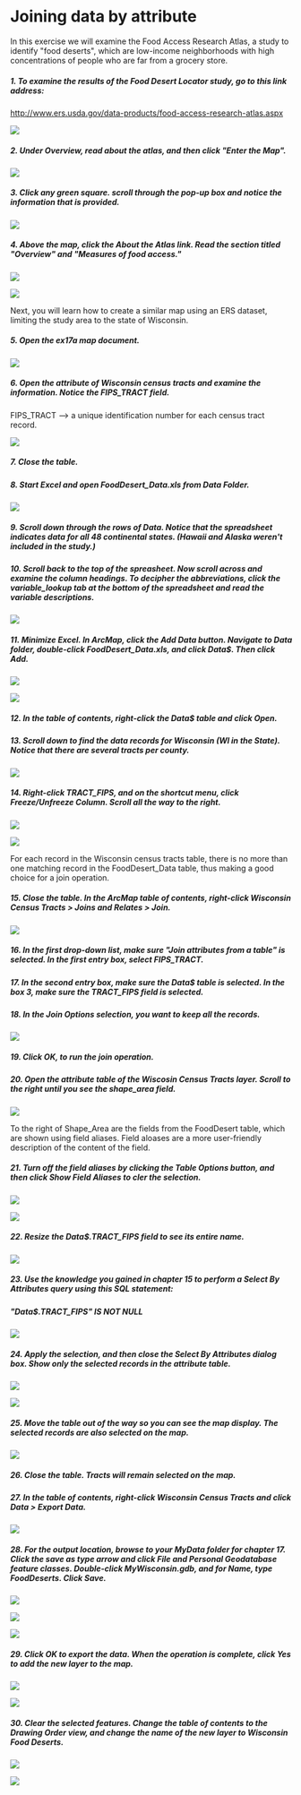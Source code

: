 # Joining data by attribute

In this exercise we will examine the Food Access Research Atlas, a study to identify "food deserts", which are low-income neighborhoods with high concentrations of people who are far from a grocery store. 

##### 1. To examine the results of the Food Desert Locator study, go to this link address:

http://www.ers.usda.gov/data-products/food-access-research-atlas.aspx

![](./img/ArcGis-17a-01.png)

##### 2. Under Overview, read about the atlas, and then click "Enter the Map". 

![](./img/ArcGis-17a-02.png)

##### 3. Click any green square. scroll through the pop-up box and notice the information that is provided.

![](./img/ArcGis-17a-03.png)

##### 4. Above the map, click the About the Atlas link. Read the section titled "Overview" and "Measures of food access."

![](./img/ArcGis-17a-04-1.png)

![](./img/ArcGis-17a-04-2.png)

Next, you will learn how to create a similar map using an ERS dataset, limiting the study area to the state of Wisconsin.

##### 5. Open the ex17a map document.

![](./img/ArcGis-17a-05.png)

##### 6. Open the attribute of Wisconsin census tracts and examine the information. Notice the FIPS_TRACT field.

FIPS_TRACT --> a unique identification number for each census tract record.

![](./img/ArcGis-17a-06.png)

##### 7. Close the table.

##### 8. Start Excel and open FoodDesert_Data.xls from Data Folder.

![](./img/ArcGis-17a-08.png)

##### 9. Scroll down through the rows of Data. Notice that the spreadsheet indicates data for all 48 continental states. (Hawaii and Alaska weren't included in the study.)

##### 10. Scroll back to the top of the spreasheet. Now scroll across and examine the column headings. To decipher the abbreviations, click the variable_lookup tab at the bottom of the spreadsheet and read the variable descriptions.

![](./img/ArcGis-17a-10.png)

##### 11. Minimize Excel. In ArcMap, click the Add Data button. Navigate to Data folder, double-click FoodDesert_Data.xls, and click Data$. Then click Add.

![](./img/ArcGis-17a-11-1.png)

![](./img/ArcGis-17a-11-2.png)

##### 12. In the table of contents, right-click the Data$ table and click Open.

##### 13. Scroll down to find the data records for Wisconsin (Wl in the State). Notice that there are several tracts per county.

![](./img/ArcGis-17a-13.png)

##### 14. Right-click TRACT_FIPS, and on the shortcut menu, click Freeze/Unfreeze Column. Scroll all the way to the right.

![](./img/ArcGis-17a-14-1.png)

![](./img/ArcGis-17a-14-2.png)

For each record in the Wisconsin census tracts table, there is no more than one matching record in the FoodDesert_Data table, thus making a good choice for a join operation.

##### 15. Close the table. In the ArcMap table of contents, right-click Wisconsin Census Tracts > Joins and Relates > Join.

![](./img/ArcGis-17a-15.png)

##### 16. In the first drop-down list, make sure "Join attributes from a table" is selected. In the first entry box, select FIPS_TRACT.

##### 17. In the second entry box, make sure the Data$ table is selected. In the box 3, make sure the TRACT_FIPS field is selected.

##### 18. In the Join Options selection, you want to keep all the records.

![](./img/ArcGis-17a-18.png)

##### 19. Click OK, to run the join operation.

##### 20. Open the attribute table of the Wiscosin Census Tracts layer. Scroll to the right until you see the shape_area field.

![](./img/ArcGis-17a-20.png)

To the right of Shape_Area are the fields from the FoodDesert table, which are shown using field aliases. Field aloases are a more user-friendly description of the content of the field.

##### 21. Turn off the field aliases by clicking the Table Options button, and then click Show Field Aliases to cler the selection.

![](./img/ArcGis-17a-21-1.png)

![](./img/ArcGis-17a-21-2.png)

##### 22. Resize the Data$.TRACT_FIPS field to see its entire name.

![](./img/ArcGis-17a-22.png)

##### 23. Use the knowledge you gained in chapter 15 to perform a Select By Attributes query using this SQL statement:

##### "Data$.TRACT_FIPS" IS NOT NULL

![](./img/ArcGis-17a-23.png)

##### 24. Apply the selection, and then close the Select By Attributes dialog box. Show only the selected records in the attribute table.

![](./img/ArcGis-17a-24-1.png)

![](./img/ArcGis-17a-24-2.png)

##### 25. Move the table out of the way so you can see the map display. The selected records are also selected on the map.

![](./img/ArcGis-17a-25.png)

##### 26. Close the table. Tracts will remain selected on the map.

##### 27. In the table of contents, right-click Wisconsin Census Tracts and click Data > Export Data. 

![](./img/ArcGis-17a-27.png)

##### 28. For the output location, browse to your MyData folder for chapter 17. Click the save as type arrow and click File and Personal Geodatabase feature classes. Double-click MyWisconsin.gdb, and for Name, type FoodDeserts. Click Save.

![](./img/ArcGis-17a-28-1.png)

![](./img/ArcGis-17a-28-2.png)

![](./img/ArcGis-17a-28-3.png)

##### 29. Click OK to export the data. When the operation is complete, click Yes to add the new layer to the map.

![](./img/ArcGis-17a-29-1.png)

![](./img/ArcGis-17a-29-2.png)

##### 30. Clear the selected features. Change the table of contents to the Drawing Order view, and change the name of the new layer to Wisconsin Food Deserts.

![](./img/ArcGis-17a-30-1.png)

![](./img/ArcGis-17a-30-2.png)









